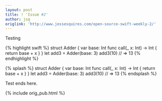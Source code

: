 ```yaml
---
layout: post
title: ! 'Issue #2'
author: jsq
origlink: 'http://www.jessesquires.com/open-source-swift-weekly-2/'
---
```


Testing

{% highlight swift %} 
struct Adder { var base: Int func call(_ x: Int) -> Int { return base + x } }
let add3 = Adder(base: 3) add3(10) // => 13 
{% endhighlight %}


{% splash %} 
struct Adder { var base: Int func call(_ x: Int) -> Int { return base + x } }
let add3 = Adder(base: 3) add3(10) // => 13 
{% endsplash %}

Test ends here.


{% include orig_pub.html %}

